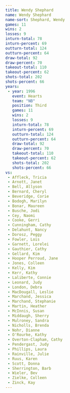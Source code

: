 ```yaml
---
title: Wendy Shephard
name: Wendy Shephard
name-sort: Shephard, Wendy
games: 11
wins: 2
losses: 9
inturn-total: 78
inturn-percent: 69
outturn-total: 124
outturn-percent: 64
draw-total: 92
draw-percent: 70
takeout-total: 110
takeout-percent: 62
shots-total: 202
shots-percent: 66
years:
 - year: 1996
   event: Hearts
   team: "NB"
   position: Third
   games: 11
   wins: 2
   losses: 9
   inturn-total: 78
   inturn-percent: 69
   outturn-total: 124
   outturn-percent: 64
   draw-total: 92
   draw-percent: 70
   takeout-total: 110
   takeout-percent: 62
   shots-total: 202
   shots-percent: 66
vs:
 - Affleck, Tricia
 - Arnott, Janet
 - Bell, Allyson
 - Bernard, Cheryl
 - Beveridge, Corie
 - Bodogh, Marilyn
 - Bonar, Maureen
 - Busche, Jodi
 - Cey, Naomi
 - Cooke, Gerri
 - Cunningham, Cathy
 - Delahunt, Nancy
 - Dorosz, Peggy
 - Fowler, Lois
 - Garnett, Lorelei
 - Gauthier, Cathy
 - Gellard, Kim
 - Hooper Perroud, Jane
 - Jones, Colleen
 - Kelly, Kim
 - Kerr, Kathy
 - Laliberte, Connie
 - Leonard, Judy
 - London, Debra
 - MacDougall, Leslie
 - Marchand, Jessica
 - Marchand, Stephanie
 - Martin, Heather
 - McInnis, Susan
 - Middaugh, Sherry
 - Mulroney, Sandra
 - Nicholls, Brenda
 - Nohr, Dianne
 - O'Rourke, Kathy
 - Overton-Clapham, Cathy
 - Pendergast, Judy
 - Phillips, Laura
 - Rainville, Julie
 - Ruus, Karen
 - Scott, Donna
 - Sherrington, Barb
 - Wieler, Bev
 - Zielke, Colleen
 - Zinck, Kay
---
```

